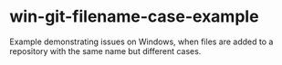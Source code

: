 # win-git-filename-case-example
Example demonstrating issues on Windows, when files are added to a repository with the same name but different cases.
